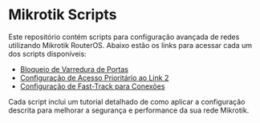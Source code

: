 # Mikrotik Scripts

Este repositório contém scripts para configuração avançada de redes utilizando Mikrotik RouterOS. Abaixo estão os links para acessar cada um dos scripts disponíveis:

- [Bloqueio de Varredura de Portas](bloqueio_varredura_portas.md)
- [Configuração de Acesso Prioritário ao Link 2](configuracao_acesso_prioritario_link2.md)
- [Configuração de Fast-Track para Conexões](configuracao_fasttrack_conexoes.md)

Cada script inclui um tutorial detalhado de como aplicar a configuração descrita para melhorar a segurança e performance da sua rede Mikrotik.
